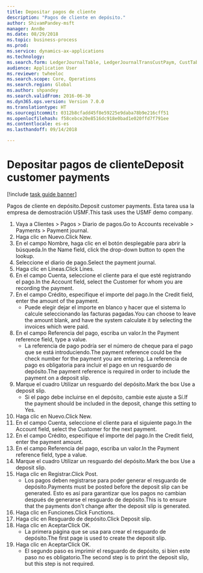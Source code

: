 ```yaml
--- 
title: Depositar pagos de cliente
description: "Pagos de cliente en depósito."
author: ShivamPandey-msft
manager: AnnBe
ms.date: 08/29/2018
ms.topic: business-process
ms.prod: 
ms.service: dynamics-ax-applications
ms.technology: 
ms.search.form: LedgerJournalTable, LedgerJournalTransCustPaym, CustTableLookup
audience: Application User
ms.reviewer: twheeloc
ms.search.scope: Core, Operations
ms.search.region: Global
ms.author: shpandey
ms.search.validFrom: 2016-06-30
ms.dyn365.ops.version: Version 7.0.0
ms.translationtype: HT
ms.sourcegitcommit: 0312b8cfadd45f8e59225e9daba78b9e216cff51
ms.openlocfilehash: f58cebce20e8516dc918e0bad1e020ffd7f791ee
ms.contentlocale: es-es
ms.lasthandoff: 09/14/2018

---
```

# <a name="deposit-customer-payments"></a><span data-ttu-id="6080d-103">Depositar pagos de cliente</span><span class="sxs-lookup"><span data-stu-id="6080d-103">Deposit customer payments</span></span>

[!include [task guide banner](../../includes/task-guide-banner.md)]

<span data-ttu-id="6080d-104">Pagos de cliente en depósito.</span><span class="sxs-lookup"><span data-stu-id="6080d-104">Deposit customer payments.</span></span> <span data-ttu-id="6080d-105">Esta tarea usa la empresa de demostración USMF.</span><span class="sxs-lookup"><span data-stu-id="6080d-105">This task uses the USMF demo company.</span></span>

1. <span data-ttu-id="6080d-106">Vaya a Clientes > Pagos > Diario de pagos.</span><span class="sxs-lookup"><span data-stu-id="6080d-106">Go to Accounts receivable > Payments > Payment journal.</span></span>
2. <span data-ttu-id="6080d-107">Haga clic en Nuevo.</span><span class="sxs-lookup"><span data-stu-id="6080d-107">Click New.</span></span>
3. <span data-ttu-id="6080d-108">En el campo Nombre, haga clic en el botón desplegable para abrir la búsqueda.</span><span class="sxs-lookup"><span data-stu-id="6080d-108">In the Name field, click the drop-down button to open the lookup.</span></span>
4. <span data-ttu-id="6080d-109">Seleccione el diario de pago.</span><span class="sxs-lookup"><span data-stu-id="6080d-109">Select the payment journal.</span></span> 
5. <span data-ttu-id="6080d-110">Haga clic en Líneas.</span><span class="sxs-lookup"><span data-stu-id="6080d-110">Click Lines.</span></span>
6. <span data-ttu-id="6080d-111">En el campo Cuenta, seleccione el cliente para el que esté registrando el pago.</span><span class="sxs-lookup"><span data-stu-id="6080d-111">In the Account field, select the Customer for whom you are recording the payment.</span></span>
7. <span data-ttu-id="6080d-112">En el campo Crédito, especifique el importe del pago.</span><span class="sxs-lookup"><span data-stu-id="6080d-112">In the Credit field, enter the amount of the payment.</span></span>
    * <span data-ttu-id="6080d-113">Puede elegir dejar el importe en blanco y hacer que el sistema lo calcule seleccionando las facturas pagadas.</span><span class="sxs-lookup"><span data-stu-id="6080d-113">You can choose to leave the amount blank, and have the system calculate it by selecting the invoices which were paid.</span></span>  
8. <span data-ttu-id="6080d-114">En el campo Referencia del pago, escriba un valor.</span><span class="sxs-lookup"><span data-stu-id="6080d-114">In the Payment reference field, type a value.</span></span>
    * <span data-ttu-id="6080d-115">La referencia de pago podría ser el número de cheque para el pago que se está introduciendo.</span><span class="sxs-lookup"><span data-stu-id="6080d-115">The payment reference could be the check number for the payment you are entering.</span></span> <span data-ttu-id="6080d-116">La referencia de pago es obligatoria para incluir el pago en un resguardo de depósito.</span><span class="sxs-lookup"><span data-stu-id="6080d-116">The payment reference is required in order to include the payment on a deposit slip.</span></span>  
9. <span data-ttu-id="6080d-117">Marque el cuadro Utilizar un resguardo del depósito.</span><span class="sxs-lookup"><span data-stu-id="6080d-117">Mark the box Use a deposit slip.</span></span>
    * <span data-ttu-id="6080d-118">Si el pago debe incluirse en el depósito, cambie este ajuste a Sí.</span><span class="sxs-lookup"><span data-stu-id="6080d-118">If the payment should be included in the deposit, change this setting to Yes.</span></span>  
10. <span data-ttu-id="6080d-119">Haga clic en Nuevo.</span><span class="sxs-lookup"><span data-stu-id="6080d-119">Click New.</span></span>
11. <span data-ttu-id="6080d-120">En el campo Cuenta, seleccione el cliente para el siguiente pago.</span><span class="sxs-lookup"><span data-stu-id="6080d-120">In the Account field, select the Customer for the next payment.</span></span>
12. <span data-ttu-id="6080d-121">En el campo Crédito, especifique el importe del pago.</span><span class="sxs-lookup"><span data-stu-id="6080d-121">In the Credit field, enter the payment amount.</span></span>
13. <span data-ttu-id="6080d-122">En el campo Referencia del pago, escriba un valor.</span><span class="sxs-lookup"><span data-stu-id="6080d-122">In the Payment reference field, type a value.</span></span>
14. <span data-ttu-id="6080d-123">Marque el cuadro Utilizar un resguardo del depósito.</span><span class="sxs-lookup"><span data-stu-id="6080d-123">Mark the box Use a deposit slip.</span></span>
15. <span data-ttu-id="6080d-124">Haga clic en Registrar.</span><span class="sxs-lookup"><span data-stu-id="6080d-124">Click Post.</span></span>
    * <span data-ttu-id="6080d-125">Los pagos deben registrarse para poder generar el resguardo de depósito.</span><span class="sxs-lookup"><span data-stu-id="6080d-125">Payments must be posted before the deposit slip can be generated.</span></span> <span data-ttu-id="6080d-126">Esto es así para garantizar que los pagos no cambian después de generarse el resguardo de depósito.</span><span class="sxs-lookup"><span data-stu-id="6080d-126">This is to ensure that the payments don't change after the deposit slip is generated.</span></span>  
16. <span data-ttu-id="6080d-127">Haga clic en Funciones.</span><span class="sxs-lookup"><span data-stu-id="6080d-127">Click Functions.</span></span>
17. <span data-ttu-id="6080d-128">Haga clic en Resguardo de depósito.</span><span class="sxs-lookup"><span data-stu-id="6080d-128">Click Deposit slip.</span></span>
18. <span data-ttu-id="6080d-129">Haga clic en Aceptar</span><span class="sxs-lookup"><span data-stu-id="6080d-129">Click OK.</span></span>
    * <span data-ttu-id="6080d-130">La primera página que se usa para crear el resguardo de depósito.</span><span class="sxs-lookup"><span data-stu-id="6080d-130">The first page is used to create the deposit slip.</span></span>  
19. <span data-ttu-id="6080d-131">Haga clic en Aceptar</span><span class="sxs-lookup"><span data-stu-id="6080d-131">Click OK.</span></span>
    * <span data-ttu-id="6080d-132">El segundo paso es imprimir el resguardo de depósito, si bien este paso no es obligatorio.</span><span class="sxs-lookup"><span data-stu-id="6080d-132">The second step is to print the deposit slip, but this step is not required.</span></span>  


